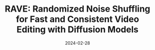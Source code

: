 ---
title: "RAVE: Randomized Noise Shuffling for Fast and Consistent Video Editing with Diffusion Models"
authors:
- Ozgur Kara*
- Bariscan Kurtkaya*
- Hidir Yesiltepe
- James M. Rehg
- Pinar Yanardag
date: "2024-02-28"
doi: ""

# Schedule page publish date (NOT publication's date).
# publishDate: "2017-01-01T00:00:00Z"

# Publication type.
# Legend: 0 = Uncategorized; 1 = Conference paper; 2 = Journal article;
# 3 = Preprint / Working Paper; 4 = Report; 5 = Book; 6 = Book section;
# 7 = Thesis; 8 = Patent
publication_types: ["1"]

# Venue
venue: "CVPR 2024"

tags:
- publication

links:
# - name: Custom Link
# url_project: https://fkryan.github.io/saal
# url_pdf: https://arxiv.org/pdf/2303.16024.pdf
# url_poster: 
# url_dataset: 
# url_poster: '#'
# url_slides: ''
# url_source: '#'

# Featured image
# To use, add an image named `featured.jpg/png` to your page's folder. 
---